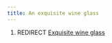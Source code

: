 ```yaml
---
title: An exquisite wine glass
---
```


1.  REDIRECT [Exquisite wine glass](Exquisite_wine_glass "wikilink")